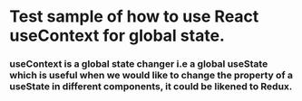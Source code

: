 # Test sample of how to use React useContext for global state.

### useContext is a global state changer i.e a global useState which is useful when we would like to change the property of a useState in different components, it could be likened to Redux.

